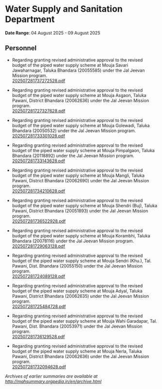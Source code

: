 # Water Supply and Sanitation Department

**Date Range**: 04 August 2025 - 09 August 2025


## Personnel
- Regarding granting revised administrative approval to the revised budget of the piped water supply scheme at Mouja Savari Jawaharnagar, Taluka Bhandara (20055585) under the Jal Jeevan Mission program.\
  [202507281737272528.pdf](https://gr.maharashtra.gov.in/Site/Upload/Government%20Resolutions/English/202507281737272528.pdf)

- Regarding granting revised administrative approval to the revised budget of the piped water supply scheme at Mouja Asgaon, Taluka Pawani, District Bhandara (20062636) under the Jal Jeevan Mission program.\
  [202507281727327628.pdf](https://gr.maharashtra.gov.in/Site/Upload/Government%20Resolutions/English/202507281727327628.pdf)

- Regarding granting revised administrative approval to the revised budget of the piped water supply scheme at Mouja Golewadi, Taluka Bhandara (20050532) under the Jal Jeevan Mission program.\
  [202507281733301028.pdf](https://gr.maharashtra.gov.in/Site/Upload/Government%20Resolutions/English/202507281733301028.pdf)

- Regarding granting revised administrative approval to the revised budget of the piped water supply scheme at Mouja Pimpalgaon, Taluka Bhandara (20118892) under the Jal Jeevan Mission program.\
  [202507281733143628.pdf](https://gr.maharashtra.gov.in/Site/Upload/Government%20Resolutions/English/202507281733143628.pdf)

- Regarding granting revised administrative approval to the revised budget of the piped water supply scheme at Mouja Mangli, Taluka Pawani, District Bhandara (20062690) under the Jal Jeevan Mission program.\
  [202507281734210628.pdf](https://gr.maharashtra.gov.in/Site/Upload/Government%20Resolutions/English/202507281734210628.pdf)

- Regarding granting revised administrative approval to the revised budget of the piped water supply scheme at Mouja Shendri (Buj), Taluka Pawani, District Bhandara (20051893) under the Jal Jeevan Mission program.\
  [202507281736522928.pdf](https://gr.maharashtra.gov.in/Site/Upload/Government%20Resolutions/English/202507281736522928.pdf)

- Regarding granting revised administrative approval to the revised budget of the piped water supply scheme at Mouja Korambhi, Taluka Bhandara (20078116) under the Jal Jeevan Mission program.\
  [202507281729063128.pdf](https://gr.maharashtra.gov.in/Site/Upload/Government%20Resolutions/English/202507281729063128.pdf)

- Regarding granting revised administrative approval to the revised budget of the piped water supply scheme at Mouja Sendri (Khu.), Tal. Pawani, Dist. Bhandara (20055150) under the Jal Jeevan Mission program.\
  [202507281724089128.pdf](https://gr.maharashtra.gov.in/Site/Upload/Government%20Resolutions/English/202507281724089128.pdf)

- Regarding granting revised administrative approval to the revised budget of the piped water supply scheme at Mouja Adyal, Taluka Pawani, District Bhandara (20062635) under the Jal Jeevan Mission program.\
  [202507281725484728.pdf](https://gr.maharashtra.gov.in/Site/Upload/Government%20Resolutions/English/202507281725484728.pdf)

- Regarding granting revised administrative approval to the revised budget of the piped water supply scheme at Mouja Wahi Garadapar, Tal. Pawani, Dist. Bhandara (20053971) under the Jal Jeevan Mission program.\
  [202507281736129528.pdf](https://gr.maharashtra.gov.in/Site/Upload/Government%20Resolutions/English/202507281736129528.pdf)

- Regarding granting revised administrative approval to the revised budget of the piped water supply scheme at Mouja Nerla, Taluka Pawani, District Bhandara (20062636) under the Jal Jeevan Mission program.\
  [202507281732094628.pdf](https://gr.maharashtra.gov.in/Site/Upload/Government%20Resolutions/English/202507281732094628.pdf)


*Archives of earlier summaries are available at http://mahsummary.orgpedia.in/en/archive.html*